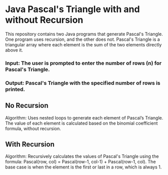 # Java Pascal's Triangle with and without Recursion
This repository contains two Java programs that generate Pascal's Triangle. One program uses recursion, and the other does not. Pascal's Triangle is a triangular array where each element is the sum of the two elements directly above it.
### Input: The user is prompted to enter the number of rows (n) for Pascal's Triangle.
### Output: Pascal's Triangle with the specified number of rows is printed.
## No Recursion
Algorithm: Uses nested loops to generate each element of Pascal’s Triangle. The value of each element is calculated based on the binomial coefficient formula, without recursion.
## With Recursion
Algorithm: Recursively calculates the values of Pascal's Triangle using the formula:
Pascal(row, col) = Pascal(row-1, col-1) + Pascal(row-1, col).
The base case is when the element is the first or last in a row, which is always 1.